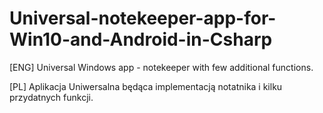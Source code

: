 # Universal-notekeeper-app-for-Win10-and-Android-in-Csharp

[ENG] Universal Windows app - notekeeper with few additional functions.

[PL] Aplikacja Uniwersalna będąca implementacją notatnika i kilku przydatnych funkcji.
